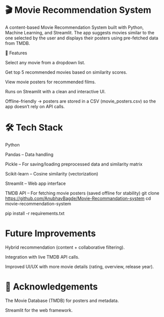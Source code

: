 # 🎬 Movie Recommendation System

A content-based Movie Recommendation System built with Python, Machine Learning, and Streamlit. The app suggests movies similar to the one selected by the user and displays their posters using pre-fetched data from TMDB.

📌 Features

Select any movie from a dropdown list.

Get top 5 recommended movies based on similarity scores.

View movie posters for recommended films.

Runs on Streamlit with a clean and interactive UI.

Offline-friendly → posters are stored in a CSV (movie_posters.csv) so the app doesn’t rely on API calls.

# 🛠️ Tech Stack

Python

Pandas – Data handling

Pickle – For saving/loading preprocessed data and similarity matrix

Scikit-learn – Cosine similarity (vectorization)

Streamlit – Web app interface

TMDB API – For fetching movie posters (saved offline for stability)
git clone https://github.com/AnubhavBagde/Movie-Recommandation-system
cd movie-recommendation-system


pip install -r requirements.txt

# Future Improvements

Hybrid recommendation (content + collaborative filtering).

Integration with live TMDB API calls.

Improved UI/UX with more movie details (rating, overview, release year).

# 🙌 Acknowledgements

The Movie Database (TMDB) for posters and metadata.

Streamlit for the web framework.

